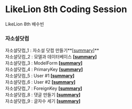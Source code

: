 # LikeLion 8th Coding Session
LikeLion 8th
배수빈

### 자소설닷컴

자소설닷컴_1 : 자소설 닷컴 만들기**[[summary](https://github.com/tnqls9926/LikeLion_Jasoseol/blob/master/README_1.md)]**<br/>
자소설닷컴_2 : 모델과 데이터베이스 **[[summary](https://github.com/tnqls9926/LikeLion_Jasoseol/blob/master/README_2.md)]**<br/>
자소설닷컴_3 : ModelForm **[[summary](https://github.com/tnqls9926/LikeLion_Jasoseol/blob/master/README_3.md)]**<br/>
자소설닷컴_4 : PrimaryKey **[[summary](https://github.com/tnqls9926/LikeLion_Jasoseol/blob/master/README_4.md)]**<br/>
자소설닷컴_5 : User #1 **[[summary](https://github.com/tnqls9926/LikeLion_Jasoseol/blob/master/README_5.md)]**<br/>
자소설닷컴_6 : User #2 **[[summary](https://github.com/tnqls9926/LikeLion_Jasoseol/blob/master/README_6.md)]**<br/>
자소설닷컴_7 : ForeignKey **[[summary](https://github.com/tnqls9926/LikeLion_Jasoseol/blob/master/README_7.md)]**<br/>
자소설닷컴_8 : 댓글 만들기 **[[summary](https://github.com/tnqls9926/LikeLion_Jasoseol/blob/master/README_8.md)]**<br/>
자소설닷컴_9 : 글자수 세기 **[[summary](https://github.com/tnqls9926/LikeLion_Jasoseol/blob/master/README_9.md)]**<br/>
